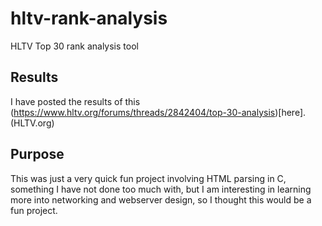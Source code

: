 # hltv-rank-analysis
HLTV Top 30 rank analysis tool

## Results
I have posted the results of this (https://www.hltv.org/forums/threads/2842404/top-30-analysis)[here]. (HLTV.org)

## Purpose
This was just a very quick fun project involving HTML parsing in C, something I have not done too much with, but I am interesting in learning more into networking and webserver design, so I thought this would be a fun project.
